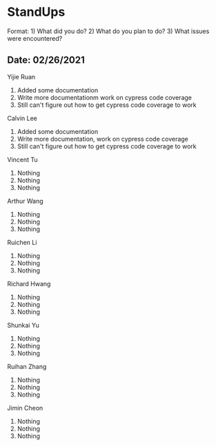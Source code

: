 # StandUps

Format: 1) What did you do? 2) What do you plan to do? 3) What issues were encountered?

## Date: 02/26/2021

Yijie Ruan 
1. Added some documentation
2. Write more documentationm work on cypress code coverage
3. Still can't figure out how to get cypress code coverage to work 

Calvin Lee
1. Added some documentation
2. Write more documentation, work on cypress code coverage 
3. Still can't figure out how to get cypress code coverage to work 

Vincent Tu
1. Nothing
2. Nothing
3. Nothing

Arthur Wang
1. Nothing
2. Nothing
3. Nothing

Ruichen Li
1. Nothing
2. Nothing
3. Nothing

Richard Hwang
1. Nothing
2. Nothing
3. Nothing

Shunkai Yu
1. Nothing
2. Nothing
3. Nothing

Ruihan Zhang
1. Nothing
2. Nothing
3. Nothing

Jimin Cheon 
1. Nothing
2. Nothing
3. Nothing
